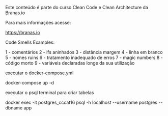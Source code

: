 Este conteúdo é parte do curso Clean Code e Clean Architecture da Branas.io

Para mais informações acesse:

https://branas.io

Code Smells Examples:

1 - comentários
2 - ifs aninhados
3 - distância margem
4 - linha em branco
5 - nomes ruins
6 - tratamento inadequado de erros
7 - magic numbers
8 - código morto
9 - variáveis declaradas longe da sua utilização

executar o docker-compose.yml

docker-compose up -d

executar o psql terminal para criar tabelas

docker exec -it postgres_cccat16 psql -h localhost --username postgres --dbname app

